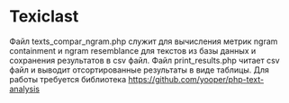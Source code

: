 # Texiclast
Файл texts_compar_ngram.php служит для вычисления метрик ngram containment и ngram resemblance для текстов из базы данных и сохранения результатов в csv файл.
Файл print_results.php читает csv файл и выводит отсортированные результаты в виде таблицы. 
Для работы требуется библиотека https://github.com/yooper/php-text-analysis
